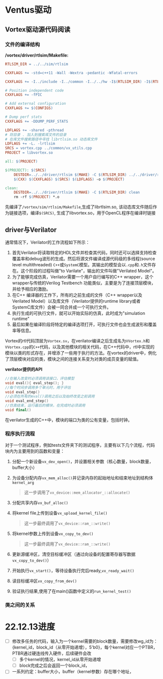 # Ventus驱动

## Vortex驱动源代码阅读

### 文件的编译结构

**/vortex/driver/rtlsim/Makefile:**

```makefile
RTLSIM_DIR = ../../sim/rtlsim

CXXFLAGS += -std=c++11 -Wall -Wextra -pedantic -Wfatal-errors

CXXFLAGS += -I../include -I../common -I../../hw -I$(RTLSIM_DIR) -I$(RTLSIM_DIR)/../common

# Position independent code
CXXFLAGS += -fPIC

# Add external configuration
CXXFLAGS += $(CONFIGS)

# Dump perf stats
CXXFLAGS += -DDUMP_PERF_STATS

LDFLAGS += -shared -pthread
# 将目录 . 加入到搜索库文件的目录
# 在库文件搜索路径中寻找 librtlsim.so 动态库文件
LDFLAGS += -L. -lrtlsim
SRCS = vortex.cpp ../common/vx_utils.cpp
PROJECT = libvortex.so

all: $(PROJECT)

$(PROJECT): $(SRCS)
    DESTDIR=../../driver/rtlsim $(MAKE) -C $(RTLSIM_DIR) ../../driver/rtlsim/librtlsim.so
    $(CXX) $(CXXFLAGS) $(SRCS) $(LDFLAGS) -o $(PROJECT)

clean:
    DESTDIR=../../driver/rtlsim $(MAKE) -C $(RTLSIM_DIR) clean
    rm -rf $(PROJECT) *.o
```

先编译了`/vortex/sim/rtlsim/Makefile`,生成了librtlsim.so, 该动态库文件随后作为链接选项，编译`$(SRCS)`, 生成了libvortex.so，用于OpenCL程序在编译时链接

## driver与Verilator

通常情况下，Verilator的工作流程如下所示：

1. 首先Verilator将读取特定的HDL文件并检查其代码，同时还可以选择支持检查覆盖率和debug波形的生成。然后将源文件编译成源代码级的多线程(source level multithreaded) `C++`或`SystemC`模型。其输出的模型会以`.cpp`和`.h`文件存在。这个阶段的过程叫做"to Varilate"，输出的文件叫做"Verilated Model"。
2. 为了能够完成仿真，Verilator需要一个用户自行编写的C++ wrapper，这个wrapper与传统的Verilog Testbench 功能类似，主要是为了连接顶层模块，并给予相应的激励。
3. 在C++ 编译器的工作下，所有的之前生成的文件（C++ wrapper以及Verilated Model）以及库文件（Verilator提供的runtime library或者SystemC库文件）会被一同合并成一个可执行文件。
4. 执行生成的可执行文件，就可以开始实际的仿真，此时成为"simulation runtime"
5. 最后如果在编译阶段将特定的编译选项打开，可执行文件也会生成波形和覆盖率等信息。

Vortex的rtl代码顶层为`Vortex.sv`，在verilator编译之后生成名为`VVortex.h`和`VVortex.cpp`的`C++`代码，以及其他模块的相关代码，在C++代码中，rtl中实现的模块以类的形式存在，并增添了一些用于执行的方法。在vortex的driver中，例化了顶层模块对应的类，模块之间的连接关系变为对类的成员变量的赋值。

**verilator提供的API**

```cpp
//在输入改变时必须调用该接口，评估模型
void eval(){ eval_step(); }
//每个时间步调用多个单元时，用于评估
void eval_step()
//必须在所有的eval()调用之后以及始终改变之前调用
void eval_end_step()
//仿真结束，运行最后的模块，在完成时必须调用
void final()
```

在verilator生成的C++中，模块的端口为类的公有变量，包括时钟。



### 程序执行流程

对于一个测试程序，例如tests文件夹下的测试程序，主要有以下几个流程，代码块内为主要用到的函数和变量：

1. 分配一个新设备`vx_dev_open()`，并设置相关参数（核心数量，block数量，buffer大小）

2. 为设备分配内存`vx_mem_alloc()`并记录内存的起始地址和结束地址到结构体`kernel_arg`
    > 这一步调用了`vx_device::mem_allocator_::allocate()`

3. 分配共享内存`vx_buf_alloc()`

4. 将kernel file上传到设备`vx_upload_kernel_file()`
   > 这一步最终调用了`vx_device::ram_::write()`

5. 将kernel参数上传到设备`vx_copy_to_dev()`
   > 这一步最终调用了`vx_device::ram_::write()`

6. 更新源缓冲区，清空目标缓冲区（通过向设备的配置寄存器写数据`vx_copy_to_dev()`）

7. 开始执行`vx_start()`，等待设备执行完后ready,`vx_ready_wait()`

8. 读目标缓冲区`vx_copy_from_dev()`

9.  验证执行结果,使用了在main()函数中定义的`run_kernel_test()`

### 类之间的关系



 # 22.12.13进度

- [ ] 修改多任务的代码，输入为一个kernel需要的block数量，需要修改wg_id为：{kernel_id，block_id（从零开始递增），5'b0}，每个kernel对应一个PTBR，PTBR通过硬连线传入硬件，后续硬件会改
  - [ ] 多个kernel的情况，kernel_id从零开始递增
  - [ ] block完成之后会返回一个block_id，
- [ ] 一系列约定：buffer大小，buffer（kernel参数）存在哪个地址，
